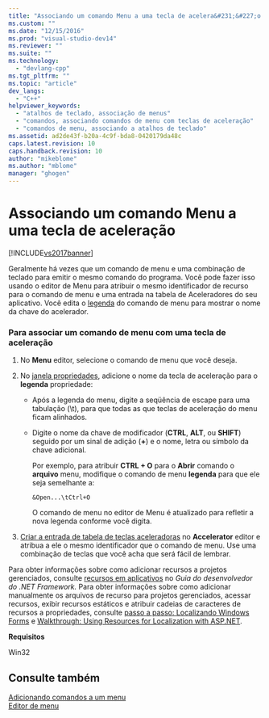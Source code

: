 ```yaml
---
title: "Associando um comando Menu a uma tecla de acelera&#231;&#227;o | Microsoft Docs"
ms.custom: ""
ms.date: "12/15/2016"
ms.prod: "visual-studio-dev14"
ms.reviewer: ""
ms.suite: ""
ms.technology: 
  - "devlang-cpp"
ms.tgt_pltfrm: ""
ms.topic: "article"
dev_langs: 
  - "C++"
helpviewer_keywords: 
  - "atalhos de teclado, associação de menus"
  - "comandos, associando comandos de menu com teclas de aceleração"
  - "comandos de menu, associando a atalhos de teclado"
ms.assetid: ad2de43f-b20a-4c9f-bda8-0420179da48c
caps.latest.revision: 10
caps.handback.revision: 10
author: "mikeblome"
ms.author: "mblome"
manager: "ghogen"
---
```

# Associando um comando Menu a uma tecla de acelera&#231;&#227;o
[!INCLUDE[vs2017banner](../assembler/inline/includes/vs2017banner.md)]

Geralmente há vezes que um comando de menu e uma combinação de teclado para emitir o mesmo comando do programa. Você pode fazer isso usando o editor de Menu para atribuir o mesmo identificador de recurso para o comando de menu e uma entrada na tabela de Aceleradores do seu aplicativo. Você edita o [legenda](../windows/menu-command-properties.md) do comando de menu para mostrar o nome da chave do acelerador.  
  
### Para associar um comando de menu com uma tecla de aceleração  
  
1.  No **Menu** editor, selecione o comando de menu que você deseja.  
  
2.  No [janela propriedades](../Topic/Properties%20Window.md), adicione o nome da tecla de aceleração para o **legenda** propriedade:  
  
    -   Após a legenda do menu, digite a seqüência de escape para uma tabulação \(\\t\), para que todas as que teclas de aceleração do menu ficam alinhados.  
  
    -   Digite o nome da chave de modificador \(**CTRL**, **ALT**, ou **SHIFT**\) seguido por um sinal de adição \(**\+**\) e o nome, letra ou símbolo da chave adicional.  
  
         Por exemplo, para atribuir **CTRL \+ O** para o **Abrir** comando o **arquivo** menu, modifique o comando de menu **legenda** para que ele seja semelhante a:  
  
        ```  
        &Open...\tCtrl+O   
        ```  
  
         O comando de menu no editor de Menu é atualizado para refletir a nova legenda conforme você digita.  
  
3.  [Criar a entrada de tabela de teclas aceleradoras](../windows/adding-an-entry-to-an-accelerator-table.md) no **Accelerator** editor e atribua a ele o mesmo identificador que o comando de menu. Use uma combinação de teclas que você acha que será fácil de lembrar.  
  
 Para obter informações sobre como adicionar recursos a projetos gerenciados, consulte [recursos em aplicativos](../Topic/Resources%20in%20Desktop%20Apps.md) no *Guia do desenvolvedor do .NET Framework.* Para obter informações sobre como adicionar manualmente os arquivos de recurso para projetos gerenciados, acessar recursos, exibir recursos estáticos e atribuir cadeias de caracteres de recursos a propriedades, consulte [passo a passo: Localizando Windows Forms](http://msdn.microsoft.com/pt-br/9a96220d-a19b-4de0-9f48-01e5d82679e5) e [Walkthrough: Using Resources for Localization with ASP.NET](../Topic/Walkthrough:%20Using%20Resources%20for%20Localization%20with%20ASP.NET.md).  
  
 **Requisitos**  
  
 Win32  
  
## Consulte também  
 [Adicionando comandos a um menu](../Topic/Adding%20Commands%20to%20a%20Menu.md)   
 [Editor de menu](../Topic/Menu%20Editor.md)